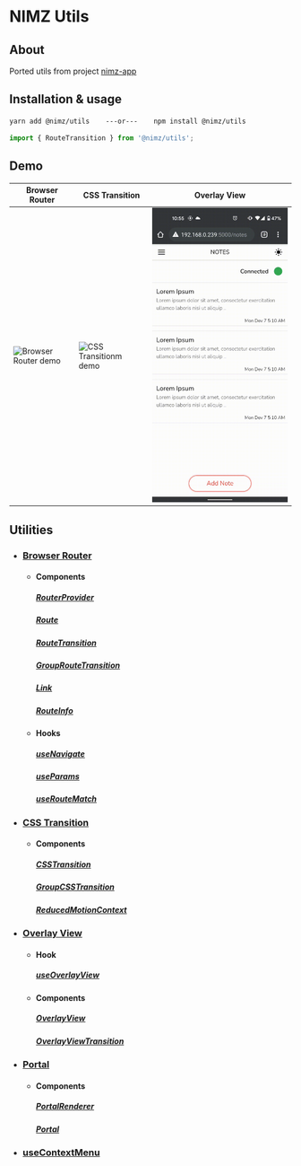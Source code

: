 # NIMZ Utils

## About
Ported utils from project [nimz-app](https://github.com/nibmz7/nimz-app)

## Installation & usage
```
yarn add @nimz/utils    ---or---    npm install @nimz/utils
``` 
```javascript
import { RouteTransition } from '@nimz/utils';
```

## Demo

| Browser Router | CSS Transition | Overlay View 
| --- | --- | ---
| ![Browser Router demo](https://github.com/nibmz7/nimz-utils/blob/main/assets/browser-router-demo.gif?raw=true) | ![CSS Transitionm demo](https://github.com/nibmz7/nimz-utils/blob/main/assets/css-transition-demo.gif?raw=true) | ![Overlay View demo](https://github.com/nibmz7/nimz-utils/blob/main/assets/overlay-view-demo.gif?raw=true)

## Utilities

- ### [Browser Router](https://github.com/nibmz7/nimz-app/blob/main/core/utils/Router/README.md#browser-router)
  - #### Components 
    ##### [RouterProvider](https://github.com/nibmz7/nimz-app/blob/main/core/utils/Router/README.md#routerprovider)
    ##### [Route](https://github.com/nibmz7/nimz-app/blob/main/core/utils/Router/README.md#route)
    ##### [RouteTransition](https://github.com/nibmz7/nimz-app/blob/main/core/utils/Router/README.md#routetransition)
    ##### [GroupRouteTransition](https://github.com/nibmz7/nimz-app/blob/main/core/utils/Router/README.md#grouproutetransition)
    ##### [Link](https://github.com/nibmz7/nimz-app/blob/main/core/utils/Router/README.md#link)
    ##### [RouteInfo](https://github.com/nibmz7/nimz-app/blob/main/core/utils/Router/README.md#routeinfo)
  - #### Hooks
    ##### [useNavigate](https://github.com/nibmz7/nimz-app/blob/main/core/utils/Router/README.md#usenavigate---go-replace--)
    ##### [useParams](https://github.com/nibmz7/nimz-app/blob/main/core/utils/Router/README.md#useparamspath-string---paramid-string-string-)
    ##### [useRouteMatch](https://github.com/nibmz7/nimz-app/blob/main/core/utils/Router/README.md#useroutematchpath-string--boolean)
    
- ### [CSS Transition](https://github.com/nibmz7/nimz-app/blob/main/core/utils/CSSTransition/README.md)
  - #### Components
    ##### [CSSTransition](https://github.com/nibmz7/nimz-app/blob/main/core/utils/CSSTransition/README.md#csstransition)
    ##### [GroupCSSTransition](https://github.com/nibmz7/nimz-app/blob/main/core/utils/CSSTransition/README.md#cssgrouptransition)
    ##### [ReducedMotionContext](https://github.com/nibmz7/nimz-app/blob/main/core/utils/CSSTransition/README.md#reducedmotioncontext)
    
- ### [Overlay View](https://github.com/nibmz7/nimz-app/blob/main/core/utils/OverlayView/README.md#overlayview)
  - #### Hook
    ##### [useOverlayView](https://github.com/nibmz7/nimz-app/blob/main/core/utils/OverlayView/README.md#useoverlayview)
  - #### Components
    ##### [OverlayView](https://github.com/nibmz7/nimz-app/blob/main/core/utils/OverlayView/README.md#overlayview-1)
    ##### [OverlayViewTransition](https://github.com/nibmz7/nimz-app/blob/main/core/utils/OverlayView/README.md#overlayviewtransition)
    
- ### [Portal](https://github.com/nibmz7/nimz-app/blob/main/core/utils/Portal/README.md#portal)
  - #### Components
    ##### [PortalRenderer](https://github.com/nibmz7/nimz-app/blob/main/core/utils/Portal/README.md#portalrenderer)
    ##### [Portal](https://github.com/nibmz7/nimz-app/blob/main/core/utils/Portal/README.md#portal-1)
    
- ### [useContextMenu](https://github.com/nibmz7/nimz-app/blob/main/core/utils/ContextMenu/README.md#usecontextmenu)
